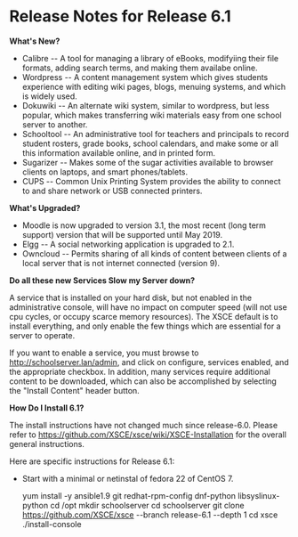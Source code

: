 # Release Notes for Release 6.1
**What's New?**

* Calibre -- A tool for managing a library of eBooks, modifyiing their file formats, adding search terms, and making them availabe online.
* Wordpress -- A content management system which gives students experience with editing wiki pages, blogs, menuing systems, and which is widely used.
* Dokuwiki -- An alternate wiki system, similar to wordpress, but less popular, which makes transferring wiki materials easy from one school server to another.
* Schooltool -- An administrative tool for teachers and principals to record student rosters, grade books,  school calendars, and make some or all this information available online, and in printed form.
* Sugarizer -- Makes some of the sugar activities available to browser clients on laptops, and smart phones/tablets.
* CUPS -- Common Unix Printing System provides the ability to connect to and share network or USB connected printers.

**What's Upgraded?**

* Moodle is now upgraded to version 3.1, the most recent (long term support) version that will be supported until May 2019.
* Elgg -- A social networking application is upgraded to 2.1.
* Owncloud -- Permits sharing of all kinds of content between clients of a local server that is not internet connected (version 9).

**Do all these new Services Slow my Server down?**

A service that is installed on your hard disk, but not enabled in the administrative console, will have no impact on computer speed (will not use cpu cycles, or occupy scarce memory resources).  The XSCE default is to install everything, and only enable the few things which are essential for a server to operate.

If you want to enable a service, you must browse to http://schoolserver.lan/admin, and click on configure, services enabled, and the appropriate checkbox. In addition, many services require additional content to be downloaded, which can also be accomplished by selecting the "Install Content" header button.

**How Do I Install 6.1?**

The install instructions have not changed much since release-6.0. Please refer to https://github.com/XSCE/xsce/wiki/XSCE-Installation for the overall general instructions.

Here are specific instructions for Release 6.1:

* Start with a minimal or netinstal of fedora 22 of CentOS 7.

  yum install -y ansible1.9 git redhat-rpm-config dnf-python libsyslinux-python
  cd /opt
  mkdir schoolserver
  cd schoolserver
  git clone https://github.com/XSCE/xsce --branch release-6.1 --depth 1
  cd xsce
  ./install-console

  
